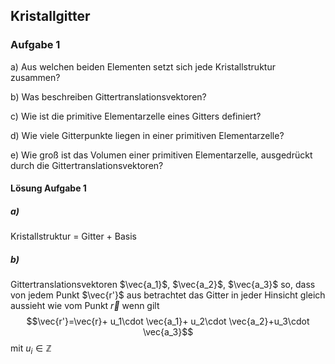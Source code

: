 <!--
author: Claudia Funke
email: claudia.funke@physik.tu-freiberg.de
title: Übung 2 Aufgaben
version: 1.0

-->
## Kristallgitter
### Aufgabe 1

a)	Aus welchen beiden Elementen setzt sich jede Kristallstruktur zusammen? 

b)	Was beschreiben Gittertranslationsvektoren?

c)	Wie ist die primitive Elementarzelle eines Gitters definiert?

d)	Wie viele Gitterpunkte liegen in einer primitiven Elementarzelle?

e)	Wie groß ist das Volumen einer primitiven Elementarzelle, ausgedrückt durch die Gittertranslationsvektoren?

#### Lösung Aufgabe 1
##### a)
 Kristallstruktur = Gitter + Basis
##### b)
Gittertranslationsvektoren $\vec{a_1}$, $\vec{a_2}$, $\vec{a_3}$ so, dass von jedem Punkt $\vec{r'}$ aus betrachtet das Gitter in jeder Hinsicht gleich aussieht wie vom Punkt $\vec{r}$ wenn gilt
$$\vec{r'}=\vec{r}+ u_1\cdot \vec{a_1}+ u_2\cdot \vec{a_2}+u_3\cdot \vec{a_3}$$
mit $u_i \in  \mathbb{Z}$